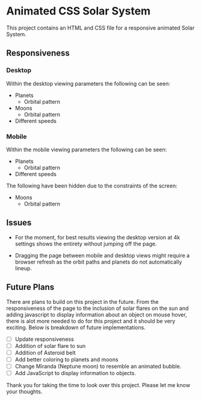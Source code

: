 # Animated CSS Solar System 

This project contains an HTML and CSS file for a responsive animated Solar System.

## Responsiveness

### Desktop
Within the desktop viewing parameters the following can be seen:
* Planets
    * Orbital pattern
* Moons
    * Orbital pattern
* Different speeds


### Mobile
Within the mobile viewing parameters the following can be seen:
* Planets
    * Orbital pattern
* Different speeds

The following have been hidden due to the constraints of the screen:

* Moons
    * Orbital pattern

## Issues

* For the moment, for best results viewing the desktop version at 4k settings shows the entirety without jumping off the page.

* Dragging the page between mobile and desktop views might require a browser refresh as the orbit paths and planets do not automatically lineup.

## Future Plans
There are plans to build on this project in the future.  From the responsiveness of the page to the  inclusion of solar flares on the sun and adding javascript to display information about an object on mouse hover, there is alot more needed to do for this project and it should be very exciting.  Below is breakdown of future implementations.

- [ ] Update responsiveness
- [ ] Addition of solar flare to sun
- [ ] Addition of Asteroid belt
- [ ] Add better coloring to planets and moons
- [ ] Change Miranda (Neptune moon) to resemble an animated bubble. 
- [ ] Add JavaScript to display information to objects.

Thank you for taking the time to look over this project. Please let me know your thoughts.

